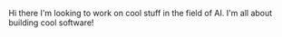 Hi there I'm looking to work on cool stuff in the field of AI. I'm all about building cool software!

